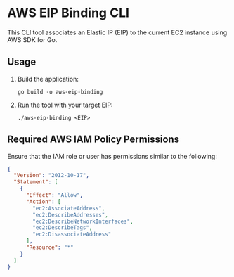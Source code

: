 # AWS EIP Binding CLI

This CLI tool associates an Elastic IP (EIP) to the current EC2 instance using AWS SDK for Go.

## Usage

1. Build the application:

   ```
   go build -o aws-eip-binding
   ```

2. Run the tool with your target EIP:

   ```
   ./aws-eip-binding <EIP>
   ```

## Required AWS IAM Policy Permissions

Ensure that the IAM role or user has permissions similar to the following:

```json
{
  "Version": "2012-10-17",
  "Statement": [
    {
      "Effect": "Allow",
      "Action": [
        "ec2:AssociateAddress",
        "ec2:DescribeAddresses",
        "ec2:DescribeNetworkInterfaces",
        "ec2:DescribeTags",
        "ec2:DisassociateAddress"
      ],
      "Resource": "*"
    }
  ]
}
```
